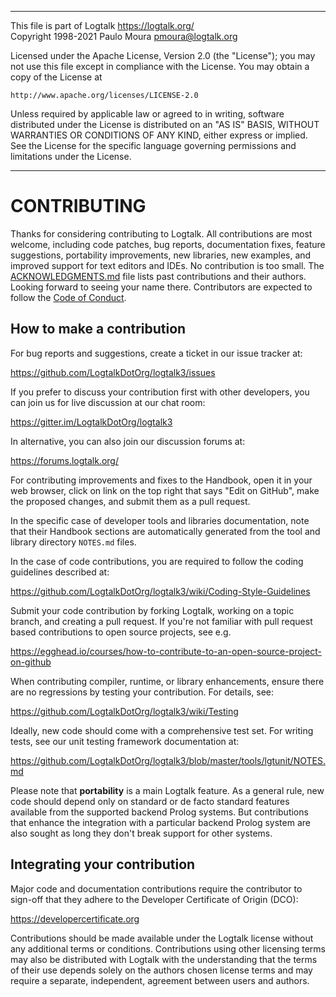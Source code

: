 ________________________________________________________________________

This file is part of Logtalk <https://logtalk.org/>  
Copyright 1998-2021 Paulo Moura <pmoura@logtalk.org>

Licensed under the Apache License, Version 2.0 (the "License");
you may not use this file except in compliance with the License.
You may obtain a copy of the License at

    http://www.apache.org/licenses/LICENSE-2.0

Unless required by applicable law or agreed to in writing, software
distributed under the License is distributed on an "AS IS" BASIS,
WITHOUT WARRANTIES OR CONDITIONS OF ANY KIND, either express or implied.
See the License for the specific language governing permissions and
limitations under the License.
________________________________________________________________________


CONTRIBUTING
============

Thanks for considering contributing to Logtalk. All contributions are most
welcome, including code patches, bug reports, documentation fixes, feature
suggestions, portability improvements, new libraries, new examples, and
improved support for text editors and IDEs. No contribution is too small.
The [ACKNOWLEDGMENTS.md](ACKNOWLEDGMENTS.md) file lists past contributions
and their authors. Looking forward to seeing your name there. Contributors
are expected to follow the [Code of Conduct](CODE_OF_CONDUCT.md).


How to make a contribution
--------------------------

For bug reports and suggestions, create a ticket in our issue tracker at:

https://github.com/LogtalkDotOrg/logtalk3/issues

If you prefer to discuss your contribution first with other developers,
you can join us for live discussion at our chat room:

https://gitter.im/LogtalkDotOrg/logtalk3

In alternative, you can also join our discussion forums at:

https://forums.logtalk.org/

For contributing improvements and fixes to the Handbook, open it in your
web browser, click on link on the top right that says "Edit on GitHub",
make the proposed changes, and submit them as a pull request.

In the specific case of developer tools and libraries documentation, note
that their Handbook sections are automatically generated from the tool and
library directory `NOTES.md` files.

In the case of code contributions, you are required to follow the coding
guidelines described at:

https://github.com/LogtalkDotOrg/logtalk3/wiki/Coding-Style-Guidelines

Submit your code contribution by forking Logtalk, working on a topic branch,
and creating a pull request. If you're not familiar with pull request based
contributions to open source projects, see e.g.

https://egghead.io/courses/how-to-contribute-to-an-open-source-project-on-github

When contributing compiler, runtime, or library enhancements, ensure there
are no regressions by testing your contribution. For details, see:

https://github.com/LogtalkDotOrg/logtalk3/wiki/Testing

Ideally, new code should come with a comprehensive test set. For writing tests,
see our unit testing framework documentation at:

https://github.com/LogtalkDotOrg/logtalk3/blob/master/tools/lgtunit/NOTES.md

Please note that **portability** is a main Logtalk feature. As a general rule,
new code should depend only on standard or de facto standard features available
from the supported backend Prolog systems. But contributions that enhance the
integration with a particular backend Prolog system are also sought as long
they don't break support for other systems.

Integrating your contribution
-----------------------------

Major code and documentation contributions require the contributor to sign-off
that they adhere to the Developer Certificate of Origin (DCO):

https://developercertificate.org

Contributions should be made available under the Logtalk license without any
additional terms or conditions. Contributions using other licensing terms may
also be distributed with Logtalk with the understanding that the terms of their
use depends solely on the authors chosen license terms and may require a
separate, independent, agreement between users and authors.
